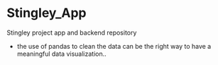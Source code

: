 # Stingley_App
Stingley project app and backend repository

- the use of pandas to clean the data can be the right way to have a meaningful data visualization..

